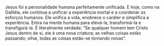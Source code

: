 ﻿Jesus foi a personalidade humana perfeitamente unificada. E hoje, como na Galiléia, ele continua a unificar a experiência mortal e a coordenar os esforços humanos. Ele unifica a vida, enobrece o caráter e simplifica a experiência. Entra na mente humana para elevá-la, transformá-la e transfigurá-la. É literalmente verdade: “Se qualquer homem tem Cristo Jesus dentro de si, ele é uma nova criatura; as velhas coisas estão passando; olhai, todas as coisas estão-se tornando novas”.